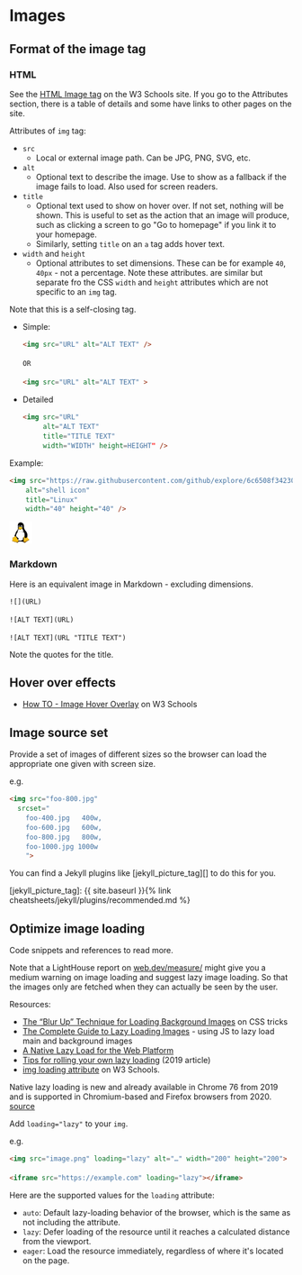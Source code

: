 # Images


## Format of the image tag

### HTML

See the [HTML Image tag](https://www.w3schools.com/tags/tag_img.asp) on the W3 Schools site. If you go to the Attributes section, there is a table of details and some have links to other pages on the site.

Attributes of `img` tag:

- `src`
    - Local or external image path. Can be JPG, PNG, SVG, etc.
- `alt` 
    - Optional text to describe the image. Use to show as a fallback if the image fails to load. Also used for screen readers.
- `title` 
    - Optional text used to show on hover over. If not set, nothing will be shown. This is useful to set as the action that an image will produce, such as clicking a screen to go "Go to homepage" if you link it to your homepage.
    - Similarly, setting `title` on an `a` tag adds hover text.
- `width` and `height`
    - Optional attributes to set dimensions. These can be for example `40`, `40px` - not a percentage. Note these attributes. are similar but separate fro the CSS `width` and `height` attributes which are not specific to an `img` tag.

Note that this is a self-closing tag.

- Simple:
    ```html
    <img src="URL" alt="ALT TEXT" />

    OR

    <img src="URL" alt="ALT TEXT" >
    ```
- Detailed
    ```html
    <img src="URL"
         alt="ALT TEXT"
         title="TITLE TEXT"
         width="WIDTH" height=HEIGHT" />
    ```

Example:

```html
<img src="https://raw.githubusercontent.com/github/explore/6c6508f34230f0ac0d49e847a326429eefbfc030/topics/linux/linux.png"
    alt="shell icon"
    title="Linux"
    width="40" height="40" />
```

<img src="https://raw.githubusercontent.com/github/explore/6c6508f34230f0ac0d49e847a326429eefbfc030/topics/linux/linux.png"
     alt="shell icon"
     title="Linux"
     width="40" height="40" />

### Markdown

Here is an equivalent image in Markdown - excluding dimensions.

```
![](URL)

![ALT TEXT](URL)

![ALT TEXT](URL "TITLE TEXT")
```

Note the quotes for the title.


## Hover over effects

- [How TO - Image Hover Overlay](https://www.w3schools.com/howto/howto_css_image_overlay.asp) on W3 Schools


## Image source set

Provide a set of images of different sizes so the browser can load the appropriate one given with screen size.

e.g.

```html
<img src="foo-800.jpg"
  srcset="
    foo-400.jpg   400w,
    foo-600.jpg   600w,
    foo-800.jpg   800w,
    foo-1000.jpg 1000w
    ">
```

You can find a Jekyll plugins like [jekyll_picture_tag][] to do this for you.

[jekyll_picture_tag]: {{ site.baseurl }}{% link cheatsheets/jekyll/plugins/recommended.md %}


## Optimize image loading

Code snippets and references to read more.

Note that a LightHouse report on [web.dev/measure/](https://web.dev/measure/) might give you a medium warning on image loading and suggest lazy image loading. So that the images only are fetched when they can actually be seen by the user.

Resources:

- [The “Blur Up” Technique for Loading Background Images](https://css-tricks.com/the-blur-up-technique-for-loading-background-images/) on CSS tricks
- [The Complete Guide to Lazy Loading Images](https://css-tricks.com/the-complete-guide-to-lazy-loading-images/) - using JS to lazy load main and background images
- [A Native Lazy Load for the Web Platform](https://css-tricks.com/a-native-lazy-load-for-the-web-platform/)
- [Tips for rolling your own lazy loading](https://css-tricks.com/tips-for-rolling-your-own-lazy-loading/) (2019 article)
- [img loading attribute](https://www.w3schools.com/tags/att_img_loading.asp) on W3 Schools.

Native lazy loading is new and already available in Chrome 76 from 2019 and is supported in Chromium-based and Firefox browsers from 2020. [source](https://web.dev/native-lazy-loading/)

Add `loading="lazy"` to your `img`.

e.g.

```html
<img src="image.png" loading="lazy" alt="…" width="200" height="200">

<iframe src="https://example.com" loading="lazy"></iframe>
```

Here are the supported values for the `loading` attribute:

- `auto`: Default lazy-loading behavior of the browser, which is the same as not including the attribute.
- `lazy`: Defer loading of the resource until it reaches a calculated distance from the viewport.
- `eager`: Load the resource immediately, regardless of where it's located on the page.
